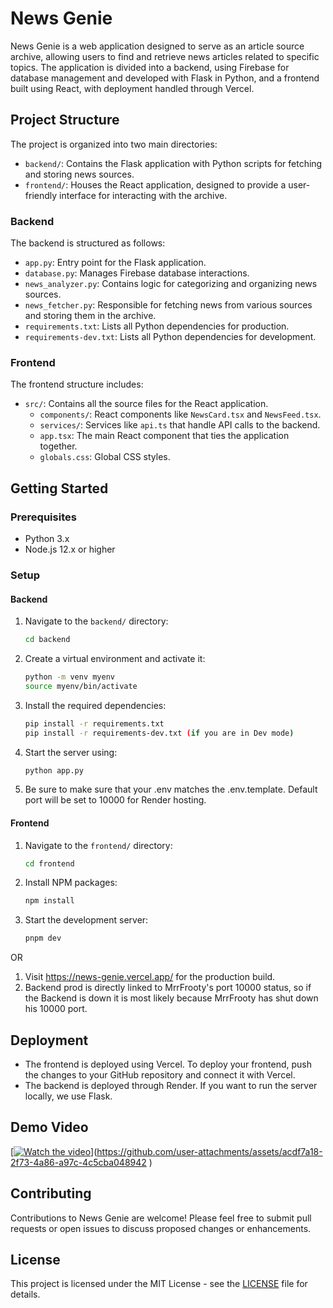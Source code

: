 # News Genie

News Genie is a web application designed to serve as an article source archive, allowing users to find and retrieve news articles related to specific topics. The application is divided into a backend, using Firebase for database management and developed with Flask in Python, and a frontend built using React, with deployment handled through Vercel.

## Project Structure

The project is organized into two main directories:

- `backend/`: Contains the Flask application with Python scripts for fetching and storing news sources.
- `frontend/`: Houses the React application, designed to provide a user-friendly interface for interacting with the archive.

### Backend

The backend is structured as follows:

- `app.py`: Entry point for the Flask application.
- `database.py`: Manages Firebase database interactions.
- `news_analyzer.py`: Contains logic for categorizing and organizing news sources.
- `news_fetcher.py`: Responsible for fetching news from various sources and storing them in the archive.
- `requirements.txt`: Lists all Python dependencies for production.
- `requirements-dev.txt`: Lists all Python dependencies for development.

### Frontend

The frontend structure includes:

- `src/`: Contains all the source files for the React application.
  - `components/`: React components like `NewsCard.tsx` and `NewsFeed.tsx`.
  - `services/`: Services like `api.ts` that handle API calls to the backend.
  - `app.tsx`: The main React component that ties the application together.
  - `globals.css`: Global CSS styles.

## Getting Started

### Prerequisites

- Python 3.x
- Node.js 12.x or higher

### Setup

#### Backend

1. Navigate to the `backend/` directory:
   ```bash
   cd backend
   ```
2. Create a virtual environment and activate it:
   ```bash
   python -m venv myenv
   source myenv/bin/activate
   ```
3. Install the required dependencies:
   ```bash
   pip install -r requirements.txt
   pip install -r requirements-dev.txt (if you are in Dev mode)
   ```
4. Start the server using:
   ```bash
   python app.py
   ```

5. Be sure to make sure that your .env matches the .env.template. Default port will be set to 10000 for Render hosting.

#### Frontend

1. Navigate to the `frontend/` directory:
   ```bash
   cd frontend
   ```
2. Install NPM packages:
   ```bash
   npm install
   ```
3. Start the development server:
   ```bash
   pnpm dev
   ```
OR 

1. Visit https://news-genie.vercel.app/ for the production build.
2. Backend prod is directly linked to MrrFrooty's port 10000 status, so if the Backend is down it is most likely because MrrFrooty has shut down his 10000 port.

## Deployment

- The frontend is deployed using Vercel. To deploy your frontend, push the changes to your GitHub repository and connect it with Vercel.
- The backend is deployed through Render. If you want to run the server locally, we use Flask.

## Demo Video
[[![Watch the video](https://img.youtube.com/vi/V9jR_agnCzI/maxresdefault.jpg)](https://www.youtube.com/watch?v=V9jR_agnCzI)](https://github.com/user-attachments/assets/acdf7a18-2f73-4a86-a97c-4c5cba048942
)

## Contributing

Contributions to News Genie are welcome! Please feel free to submit pull requests or open issues to discuss proposed changes or enhancements.

## License

This project is licensed under the MIT License - see the [LICENSE](LICENSE) file for details.
